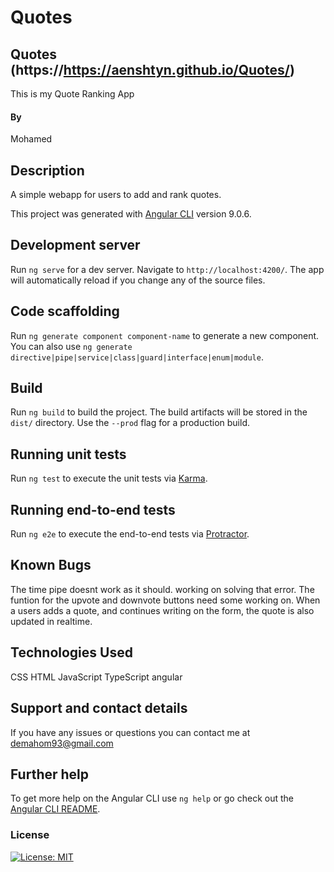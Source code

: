 # Quotes

## Quotes  (https://https://aenshtyn.github.io/Quotes/)

This is my Quote Ranking App

#### By

Mohamed

## Description

A simple webapp for users to add and rank quotes.


This project was generated with [Angular CLI](https://github.com/angular/angular-cli) version 9.0.6.

## Development server

Run `ng serve` for a dev server. Navigate to `http://localhost:4200/`. The app will automatically reload if you change any of the source files.

## Code scaffolding

Run `ng generate component component-name` to generate a new component. You can also use `ng generate directive|pipe|service|class|guard|interface|enum|module`.

## Build

Run `ng build` to build the project. The build artifacts will be stored in the `dist/` directory. Use the `--prod` flag for a production build.

## Running unit tests

Run `ng test` to execute the unit tests via [Karma](https://karma-runner.github.io).

## Running end-to-end tests

Run `ng e2e` to execute the end-to-end tests via [Protractor](http://www.protractortest.org/).
## Known Bugs

The time pipe doesnt work as it should. working on solving that error.
The funtion for the upvote and downvote buttons need some working on.
When a users adds a quote, and continues writing on the form, the quote is also updated in realtime.

## Technologies Used

CSS
HTML
JavaScript
TypeScript
angular

## Support and contact details

If you have any issues or questions you can contact me at demahom93@gmail.com


## Further help

To get more help on the Angular CLI use `ng help` or go check out the [Angular CLI README](https://github.com/angular/angular-cli/blob/master/README.md).

### License

[![License: MIT](https://img.shields.io/badge/License-MIT-yellow.svg)](https://opensource.org/licenses/MIT)
